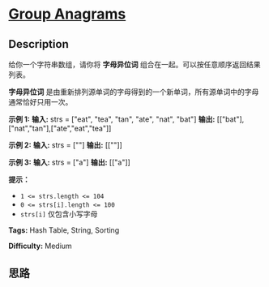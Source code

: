 # [Group Anagrams][title]

## Description

给你一个字符串数组，请你将 **字母异位词** 组合在一起。可以按任意顺序返回结果列表。

**字母异位词** 是由重新排列源单词的字母得到的一个新单词，所有源单词中的字母通常恰好只用一次。



**示例 1:**
            **输入:** strs = ["eat", "tea", "tan", "ate", "nat", "bat"]    **输出:** [["bat"],["nat","tan"],["ate","eat","tea"]]

**示例 2:**
            **输入:** strs = [""]    **输出:** [[""]]    

**示例 3:**
            **输入:** strs = ["a"]    **输出:** [["a"]]



**提示：**

  * `1 <= strs.length <= 104`
  * `0 <= strs[i].length <= 100`
  * `strs[i]` 仅包含小写字母


**Tags:** Hash Table, String, Sorting

**Difficulty:** Medium

## 思路

[title]: https://leetcode-cn.com/problems/group-anagrams
